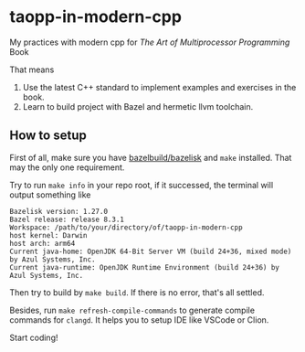 # taopp-in-modern-cpp

My practices with modern cpp for _The Art of Multiprocessor Programming_ Book

That means

1. Use the latest C++ standard to implement examples and exercises in the book.
2. Learn to build project with Bazel and hermetic llvm toolchain.

## How to setup

First of all, make sure you have [bazelbuild/bazelisk](https://github.com/bazelbuild/bazelisk) and `make` installed. That may the only one requirement.

Try to run `make info` in your repo root, if it successed, the terminal will output something like

```
Bazelisk version: 1.27.0
Bazel release: release 8.3.1
Workspace: /path/to/your/directory/of/taopp-in-modern-cpp
host kernel: Darwin
host arch: arm64
Current java-home: OpenJDK 64-Bit Server VM (build 24+36, mixed mode) by Azul Systems, Inc.
Current java-runtime: OpenJDK Runtime Environment (build 24+36) by Azul Systems, Inc.
```

Then try to build by `make build`. If there is no error, that's all settled.

Besides, run `make refresh-compile-commands` to generate compile commands for `clangd`. It helps you to setup IDE like VSCode or Clion.

Start coding!

